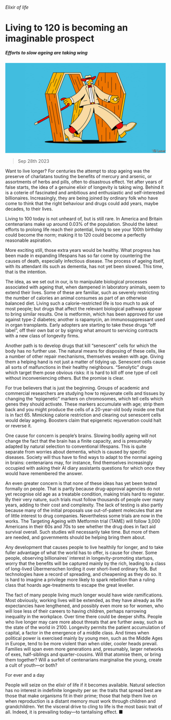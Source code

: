 ###### Elixir of life

# Living to 120 is becoming an imaginable prospect 

##### Efforts to slow ageing are taking wing 

![image](images/20230930_LDD001.jpg) 

> Sep 28th 2023 

Want to live longer? For centuries the attempt to stop ageing was the preserve of charlatans touting the benefits of mercury and arsenic, or assortments of herbs and pills, often to disastrous effect. Yet after years of false starts, the idea of a genuine elixir of longevity is taking wing. Behind it is a coterie of fascinated and ambitious  and enthusiastic and self-interested billionaires. Increasingly, they are being joined by ordinary folk who have come to think that the right behaviour and drugs could add years, maybe decades, to their lives. 

Living to 100 today is not unheard of, but is still rare. In America and Britain centenarians make up around 0.03% of the population. Should the latest efforts to prolong life reach their potential, living to see your 100th birthday could become the norm; making it to 120 could become a perfectly reasonable aspiration. 

More exciting still, those extra years would be healthy. What progress has been made in expanding lifespans has so far come by countering the causes of death, especially infectious disease. The process of ageing itself, with its attendant ills such as dementia, has not yet been slowed. This time, that is the intention. 

The idea, as we set out in our, is to manipulate biological processes associated with ageing that, when dampened in laboratory animals, seem to extend their lives. Some of these are familiar, such as severely restricting the number of calories an animal consumes as part of an otherwise balanced diet. Living such a calorie-restricted life is too much to ask of most people; but drugs that affect the relevant biological pathways appear to bring similar results. One is metformin, which has been approved for use against type-2 diabetes; another is rapamycin, an immunosuppressant used in organ transplants. Early adopters are starting to take these drugs “off label”, off their own bat or by signing what amount to servicing contracts with a new class of longevity firms.

Another path is to develop drugs that kill “senescent” cells for which the body has no further use. The natural means for disposing of these cells, like a number of other repair mechanisms, themselves weaken with age. Giving them a helping hand is not just a matter of tidying up. Senescent cells cause all sorts of malfunctions in their healthy neighbours. “Senolytic” drugs which target them pose obvious risks: it is hard to kill off one type of cell without inconveniencing others. But the promise is clear. 

For true believers that is just the beginning. Groups of academic and commercial researchers are studying how to rejuvenate cells and tissues by changing the “epigenetic” markers on chromosomes, which tell cells which genes they should activate. These markers accumulate with age; strip them back and you might produce the cells of a 20-year-old body inside one that is in fact 65. Mimicking calorie restriction and clearing out senescent cells would delay ageing. Boosters claim that epigenetic rejuvenation could halt or reverse it.

One cause for concern is people’s brains. Slowing bodily ageing will not change the fact that the brain has a finite capacity, and is presumably adapted by natural selection to conventional lifespans. This is quite separate from worries about dementia, which is caused by specific diseases. Society will thus have to find ways to adapt to the normal ageing in brains: centenarians may, for instance, find themselves increasingly occupied with asking their AI diary assistants questions for which once they would have remembered the answer. 

An even greater concern is that none of these ideas has yet been tested formally on people. That is partly because drug-approval agencies do not yet recognise old age as a treatable condition, making trials hard to register. By their very nature, such trials must follow thousands of people over many years, adding to their cost and complexity. The lack of testing is also partly because many of the initial proposals use out-of-patent molecules that are of little interest to drug companies. Nevertheless some trials are now in the works. The Targeting Ageing with Metformin trial (TAME) will follow 3,000 Americans in their 60s and 70s to see whether the drug does in fact aid survival overall. Such studies will necessarily take time. But more of them are needed, and governments should be helping bring them about. 

Any development that causes people to live healthily for longer, and to take fuller advantage of what the world has to offer, is cause for cheer. Some people, observing billionaires’ interest in longevity-promoting startups, worry that the benefits will be captured mainly by the rich, leading to a class of long-lived Übermenschen lording it over short-lived ordinary folk. But technologies have a record of spreading, and cheapening as they do so. It is hard to imagine a privilege more likely to spark rebellion than a ruling class that hoards age-treatments to escape the great leveller. 

The fact of many people living much longer would have wide ramifications. Most obviously, working lives will be extended, as they have already as life expectancies have lengthened, and possibly even more so for women, who will lose less of their careers to having children, perhaps narrowing inequality in the workplace. Over time there could be deeper shifts. People who live longer may care more about threats that are further away, such as the state of the world in 2100. Longevity permits the patient accumulation of capital, a factor in the emergence of a middle class. And times when political power is exercised mainly by young men, such as the Middle Ages in Europe, tend to be more violent than when older, cooler heads prevail. Families will span even more generations and, presumably, larger networks of exes, half-siblings and quarter-cousins. Will that atomise them, or bring them together? Will a surfeit of centenarians marginalise the young, create a cult of youth—or both? 

For ever and a day

People will seize on the elixir of life if it becomes available. Natural selection has no interest in indefinite longevity per se: the traits that spread best are those that make organisms fit in their prime; those that help them live on when reproduction is a distant memory must work through children and grandchildren. Yet the visceral drive to cling to life is the most basic trait of all. Indeed, it is prevailing today—to tantalising effect. ■



